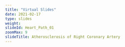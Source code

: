 ```yaml
---
title: "Virtual Slides"
date: 2021-02-17
type: slides
weight:
slideId: Heart_Path_01
zoomMax: 9
slideTitle: Atherosclerosis of Right Coronary Artery
---
```

